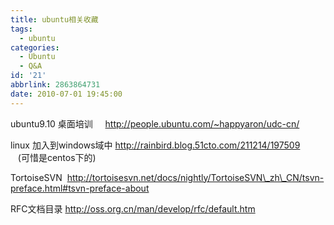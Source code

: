 ```yaml
---
title: ubuntu相关收藏
tags:
  - ubuntu
categories:
  - Ubuntu
  - Q&A
id: '21'
abbrlink: 2863864731
date: 2010-07-01 19:45:00
---
```


ubuntu9.10 桌面培训     http://people.ubuntu.com/~happyaron/udc-cn/  
  
linux 加入到windows域中 http://rainbird.blog.51cto.com/211214/197509            (可惜是centos下的)  
  
TortoiseSVN  http://tortoisesvn.net/docs/nightly/TortoiseSVN\_zh\_CN/tsvn-preface.html#tsvn-preface-about  
  
RFC文档目录 http://oss.org.cn/man/develop/rfc/default.htm